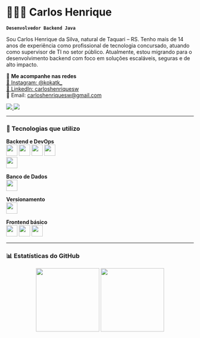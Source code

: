 # 👨🏻‍💻 Carlos Henrique

**`Desenvolvedor Backend Java`**

Sou Carlos Henrique da Silva, natural de Taquari – RS. Tenho mais de 14 anos de experiência como profissional de tecnologia concursado, atuando como supervisor de TI no setor público. Atualmente, estou migrando para o desenvolvimento backend com foco em soluções escaláveis, seguras e de alto impacto.

🔗 **Me acompanhe nas redes**  
[📸 Instagram: @kokatk_](https://www.instagram.com/kokatk_/)  
[💼 LinkedIn: carloshenriquesw](https://www.linkedin.com/in/carloshenriquesw)  
📧 Email: carloshenriquesw@gmail.com

<p align="left">
  <a href="https://github.com/kokatk?tab=repositories&sort=stargazers">
    <img src="https://custom-icon-badges.demolab.com/github/stars/kokatk?color=55960c&style=for-the-badge&labelColor=488207&logo=star&label=Estrelas"/>
  </a>
  <a href="https://github.com/kokatk?tab=followers">
    <img src="https://custom-icon-badges.demolab.com/github/followers/kokatk?color=236ad3&labelColor=1155ba&style=for-the-badge&logo=github&label=Seguidores&logoColor=white"/>
  </a>
</p>

---

### 🚀 Tecnologias que utilizo

**Backend e DevOps**  
<img src="https://cdn.jsdelivr.net/gh/devicons/devicon@latest/icons/java/java-original.svg" width="30"/> 
<img src="https://cdn.jsdelivr.net/gh/devicons/devicon@latest/icons/spring/spring-original.svg" width="30"/> 
<img src="https://cdn.jsdelivr.net/gh/devicons/devicon@latest/icons/maven/maven-original.svg" width="30"/>
<img src="https://cdn.jsdelivr.net/gh/devicons/devicon@latest/icons/docker/docker-original.svg" width="30"/>  
<img src="https://cdn.jsdelivr.net/gh/devicons/devicon@latest/icons/jenkins/jenkins-original.svg" width="30"/>

**Banco de Dados**  
<img src="https://cdn.jsdelivr.net/gh/devicons/devicon@latest/icons/postgresql/postgresql-original.svg" width="30"/>

**Versionamento**  
<img src="https://cdn.jsdelivr.net/gh/devicons/devicon@latest/icons/git/git-original.svg" width="30"/>

**Frontend básico**  
<img src="https://cdn.jsdelivr.net/gh/devicons/devicon@latest/icons/html5/html5-original.svg" width="30"/>
<img src="https://cdn.jsdelivr.net/gh/devicons/devicon@latest/icons/css3/css3-original.svg" width="30"/>
<img src="https://cdn.jsdelivr.net/gh/devicons/devicon@latest/icons/javascript/javascript-original.svg" width="30"/>

---

### 📊 Estatísticas do GitHub

<p align="center">
  <img height="170" src="https://github-readme-stats.vercel.app/api?username=kokatk&show_icons=true&theme=tokyonight&include_all_commits=true&locale=pt-br"/>
  <img height="170" src="https://github-readme-stats.vercel.app/api/top-langs/?username=kokatk&theme=tokyonight&layout=compact&custom_title=Tecnologias&langs_count=9"/>
</p>
